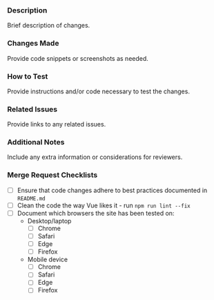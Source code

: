 
### Description
Brief description of changes.

### Changes Made
Provide code snippets or screenshots as needed.

### How to Test
Provide instructions and/or code necessary to test the changes.

### Related Issues
Provide links to any related issues.

### Additional Notes
Include any extra information or considerations for reviewers.

### Merge Request Checklists
- [ ] Ensure that code changes adhere to best practices documented in `README.md`
- [ ] Clean the code the way Vue likes it - run `npm run lint --fix`
- [ ] Document which browsers the site has been tested on:
  - Desktop/laptop
    - [ ] Chrome
    - [ ] Safari
    - [ ] Edge
    - [ ] Firefox
  - Mobile device
    - [ ] Chrome
    - [ ] Safari
    - [ ] Edge
    - [ ] Firefox
